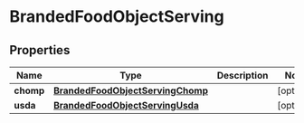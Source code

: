 # BrandedFoodObjectServing

## Properties
Name | Type | Description | Notes
------------ | ------------- | ------------- | -------------
**chomp** | [**BrandedFoodObjectServingChomp**](BrandedFoodObjectServingChomp.md) |  |  [optional]
**usda** | [**BrandedFoodObjectServingUsda**](BrandedFoodObjectServingUsda.md) |  |  [optional]
